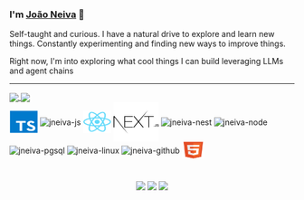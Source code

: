 ### I'm [João Neiva](https://jneiva.dev) 👋 

Self-taught and curious. I have a natural drive to explore and learn new things. Constantly experimenting and finding new ways to improve things.

Right now, I'm into exploring what cool things I can build leveraging LLMs and agent chains

---
<a href="https://github.com/jneiva0/readme-stats">
  <img height="180em" align="center" src="https://readme-stats-jneiva.vercel.app/api?username=jneiva0&show_icons=true&theme=rose_pine&hide=issues&include_all_commits=true&count_private=true" />
</a>
<a href="https://github.com/jneiva0/readme-stats">
  <img height="180em" align="center" src="https://readme-stats-jneiva.vercel.app/api/top-langs/?username=jneiva0&layout=compact&langs_count=7&theme=rose_pine" />
</a>



<div style="display: inline_block">
  <img align="center" alt="jneiva-Ts" height="40" width="50" src="https://raw.githubusercontent.com/devicons/devicon/master/icons/typescript/typescript-plain.svg">
  <img align="center" alt="jneiva-js" height="40" width="50" src="https://cdn.jsdelivr.net/gh/devicons/devicon/icons/javascript/javascript-original.svg">
  <img align="center" alt="jneiva-React" height="40" width="50" src="https://raw.githubusercontent.com/devicons/devicon/master/icons/react/react-original.svg">
  <img align="center" alt="jneiva-Nextjs" height="70" width="80" src="https://raw.githubusercontent.com/devicons/devicon/master/icons/nextjs/nextjs-original-wordmark.svg">
  <img align="center" alt="jneiva-nest" height="30" width="40" src="https://cdn.jsdelivr.net/gh/devicons/devicon/icons/nestjs/nestjs-plain.svg">
  <img align="center" alt="jneiva-node" height="70" width="80" src="https://cdn.jsdelivr.net/gh/devicons/devicon/icons/nodejs/nodejs-plain-wordmark.svg">
  <img align='center' alt='jneiva-pgsql' height='40' width='50' src="https://cdn.jsdelivr.net/gh/devicons/devicon/icons/postgresql/postgresql-plain-wordmark.svg" />
  <img align='center' alt='jneiva-linux' height='40' width='50' src="https://cdn.jsdelivr.net/gh/devicons/devicon/icons/linux/linux-original.svg" />
  <img align='center' alt='jneiva-github' height='40' width='40' src="https://cdn.jsdelivr.net/gh/devicons/devicon/icons/github/github-original.svg" />
  <img align="center" alt="jneiva-HTML" height="30" width="40" src="https://raw.githubusercontent.com/devicons/devicon/master/icons/html5/html5-original.svg">
</div>

#

<div align="center">
  <a href="https://jneiva.dev"><img src="https://img.shields.io/badge/-Portfolio-informational?style=for-the-badge" target="_blank"></a>
  <a href="mailto:jneiva42@gmail.com"><img src="https://img.shields.io/badge/-Gmail-red?style=for-the-badge&logo=gmail&logoColor=white" target="_blank"></a>
  <a href="https://www.linkedin.com/in/jneiva0/" target="_blank"><img src="https://img.shields.io/badge/-LinkedIn-%230077B5?style=for-the-badge&logo=linkedin&logoColor=white" target="_blank"></a> 
</div>
